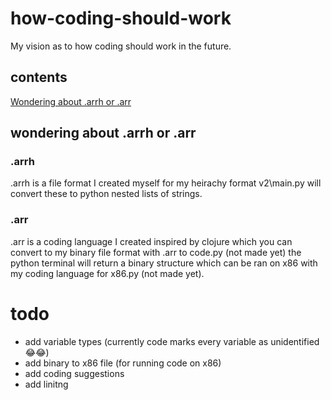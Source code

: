 # how-coding-should-work
My vision as to how coding should work in the future.
## contents
[Wondering about .arrh or .arr](#wondering-about-.arrh-or-.arr )
## wondering about .arrh or .arr  
### .arrh
 .arrh is a file format I created myself for my heirachy format v2\main.py will convert these to python nested lists of strings.
### .arr
 .arr is a coding language I created inspired by clojure which you can convert to my binary file format with .arr to code.py (not made yet) the python terminal will return a binary structure which can be ran on x86 with my coding language for x86.py (not made yet).
# todo
* add variable types (currently code marks every variable as unidentified 😂😂)
* add binary to x86 file (for running code on x86)
* add coding suggestions
* add linitng

